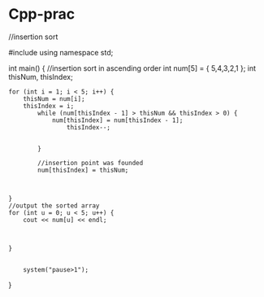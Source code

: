 # Cpp-prac
//insertion sort 

#include <iostream>
using namespace std;

int main()
{
	//insertion sort in ascending order
	int num[5] = { 5,4,3,2,1 };
	int thisNum, thisIndex;

	for (int i = 1; i < 5; i++) {
		thisNum = num[i];
		thisIndex = i;
			while (num[thisIndex - 1] > thisNum && thisIndex > 0) {
				num[thisIndex] = num[thisIndex - 1];
					thisIndex--;
			
			
			}

			//insertion point was founded
			num[thisIndex] = thisNum;

	
	
	}
	//output the sorted array
	for (int u = 0; u < 5; u++) {
		cout << num[u] << endl;
	
	
	
	}


		system("pause>1");
   
}

